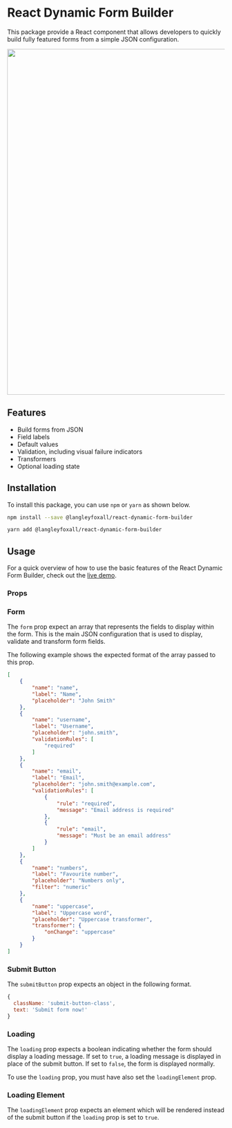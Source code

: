 # React Dynamic Form Builder

This package provide a React component that allows developers to quickly build
fully featured forms from a simple JSON configuration.

<p align="center">
    <img width="800" src="https://user-images.githubusercontent.com/650645/49640681-17274f00-fa06-11e8-8179-25bbc0246790.png"/>
</p>

## Features

* Build forms from JSON
* Field labels
* Default values
* Validation, including visual failure indicators
* Transformers
* Optional loading state

## Installation

To install this package, you can use `npm` or `yarn` as shown below.

```bash
npm install --save @langleyfoxall/react-dynamic-form-builder

yarn add @langleyfoxall/react-dynamic-form-builder
```

## Usage

For a quick overview of how to use the basic features of the React Dynamic Form
Builder, check out the [live demo](https://langleyfoxall.github.io/react-dynamic-form-builder/demo/).

### Props

### Form

The `form` prop expect an array that represents the fields to display within the form.
This is the main JSON configuration that is used to display, validate and transform
form fields.

The following example shows the expected format of the array passed to this prop.

```json
[
    {
        "name": "name",
        "label": "Name",
        "placeholder": "John Smith"
    },
    {
        "name": "username",
        "label": "Username",
        "placeholder": "john.smith",
        "validationRules": [
            "required"
        ]
    },
    {
        "name": "email",
        "label": "Email",
        "placeholder": "john.smith@example.com",
        "validationRules": [
            {
                "rule": "required",
                "message": "Email address is required"
            },
            {
                "rule": "email",
                "message": "Must be an email address"
            }
        ]
    },
    {
        "name": "numbers",
        "label": "Favourite number",
        "placeholder": "Numbers only",
        "filter": "numeric"
    },
    {
        "name": "uppercase",
        "label": "Uppercase word",
        "placeholder": "Uppercase transformer",
        "transformer": {
            "onChange": "uppercase"
        }
    }
]
```


### Submit Button

The `submitButton` prop expects an object in the following format.

```jsx
{
  className: 'submit-button-class',
  text: 'Submit form now!'
}
```

### Loading

The `loading` prop expects a boolean indicating whether the form should display a loading
message. If set to `true`, a loading message is displayed in place of the submit button. 
If set to `false`, the form is displayed normally.

To use the `loading` prop, you must have also set the `loadingElement` prop.

### Loading Element

The `loadingElement` prop expects an element which will be rendered instead of the submit
button if the `loading` prop is set to `true`.